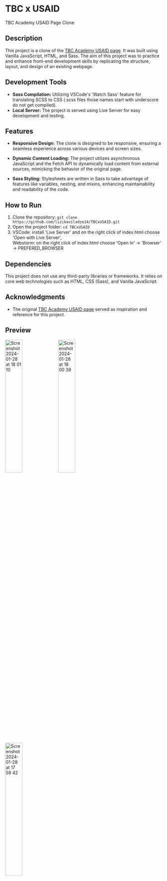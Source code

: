 # TBC x USAID

TBC Academy USAID Page Clone

## Description

This project is a clone of the [TBC Academy USAID page](https://www.tbcacademy.ge/usaid). It was built using Vanilla JavaScript, HTML, and Sass. The aim of this project was to practice and enhance front-end development skills by replicating the structure, layout, and design of an existing webpage.

## Development Tools
- **Sass Compilation:** Utilizing VSCode's 'Watch Sass' feature for translating SCSS to CSS (.scss files those names start with underscore do not get compiled).
- **Local Server:** The project is served using Live Server for easy development and testing.

## Features

- **Responsive Design:** The clone is designed to be responsive, ensuring a seamless experience across various devices and screen sizes.

- **Dynamic Content Loading:** The project utilizes asynchronous JavaScript and the Fetch API to dynamically load content from external sources, mimicking the behavior of the original page.

- **Sass Styling:** Stylesheets are written in Sass to take advantage of features like variables, nesting, and mixins, enhancing maintainability and readability of the code.

## How to Run

1. Clone the repository: `git clone https://github.com/lizikaviladze14/TBCxUSAID.git`
2. Open the project folder: `cd TBCxUSAID`
3. VSCode: install 'Live Server' and on the right click of index.html choose 'Open with Live Server',\
   Webstorm: on the right click of index.html choose 'Open In' -> 'Browser' -> PREFERED_BROWSER

## Dependencies

This project does not use any third-party libraries or frameworks. It relies on core web technologies such as HTML, CSS (Sass), and Vanilla JavaScript.

## Acknowledgments

- The original [TBC Academy USAID page](https://www.tbcacademy.ge/usaid) served as inspiration and reference for this project.

## Preview

<img width="33%" alt="Screenshot 2024-01-28 at 18 01 10" src="https://github.com/lizikaviladze14/TBCxUSAID/assets/98234763/0abd1442-0604-4323-b3e0-7e28c11bc8a4">
<img width="33%" alt="Screenshot 2024-01-28 at 18 00 39" src="https://github.com/lizikaviladze14/TBCxUSAID/assets/98234763/0f530a7d-1ccd-46dc-afb1-466e6961bda0">
<img width="33%" alt="Screenshot 2024-01-28 at 17 59 42" src="https://github.com/lizikaviladze14/TBCxUSAID/assets/98234763/eeb89a12-5dd5-4969-ab51-982d63471afa">
